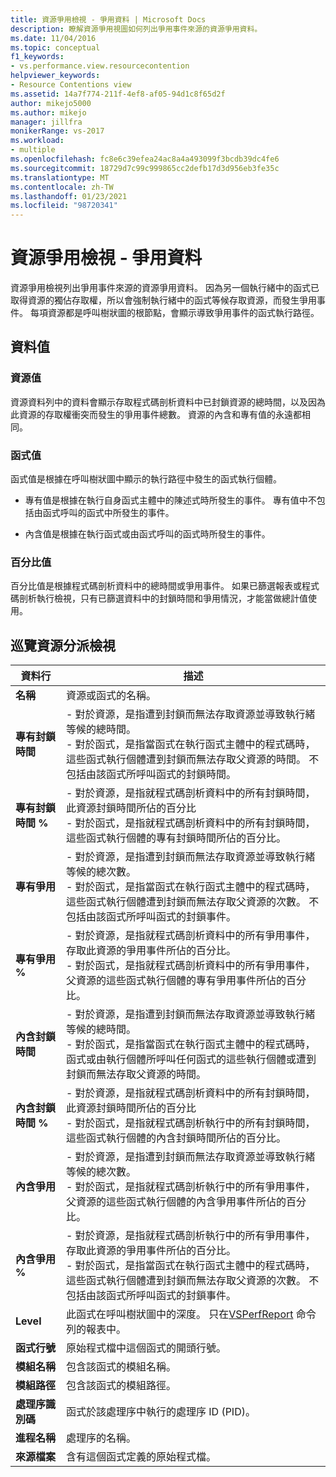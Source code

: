 ```yaml
---
title: 資源爭用檢視 - 爭用資料 | Microsoft Docs
description: 瞭解資源爭用視圖如何列出爭用事件來源的資源爭用資料。
ms.date: 11/04/2016
ms.topic: conceptual
f1_keywords:
- vs.performance.view.resourcecontention
helpviewer_keywords:
- Resource Contentions view
ms.assetid: 14a7f774-211f-4ef8-af05-94d1c8f65d2f
author: mikejo5000
ms.author: mikejo
manager: jillfra
monikerRange: vs-2017
ms.workload:
- multiple
ms.openlocfilehash: fc8e6c39efea24ac8a4a493099f3bcdb39dc4fe6
ms.sourcegitcommit: 18729d7c99c999865cc2defb17d3d956eb3fe35c
ms.translationtype: MT
ms.contentlocale: zh-TW
ms.lasthandoff: 01/23/2021
ms.locfileid: "98720341"
---
```

# <a name="resource-contentions-view---contention-data"></a>資源爭用檢視 - 爭用資料
資源爭用檢視列出爭用事件來源的資源爭用資料。 因為另一個執行緒中的函式已取得資源的獨佔存取權，所以會強制執行緒中的函式等候存取資源，而發生爭用事件。 每項資源都是呼叫樹狀圖的根節點，會顯示導致爭用事件的函式執行路徑。

## <a name="data-values"></a>資料值

### <a name="resource-values"></a>資源值
 資源資料列中的資料會顯示存取程式碼剖析資料中已封鎖資源的總時間，以及因為此資源的存取權衝突而發生的爭用事件總數。 資源的內含和專有值的永遠都相同。

### <a name="function-values"></a>函式值
 函式值是根據在呼叫樹狀圖中顯示的執行路徑中發生的函式執行個體。

- 專有值是根據在執行自身函式主體中的陳述式時所發生的事件。 專有值中不包括由函式呼叫的函式中所發生的事件。

- 內含值是根據在執行函式或由函式呼叫的函式時所發生的事件。

### <a name="percentage-values"></a>百分比值
 百分比值是根據程式碼剖析資料中的總時間或爭用事件。 如果已篩選報表或程式碼剖析執行檢視，只有已篩選資料中的封鎖時間和爭用情況，才能當做總計值使用。

## <a name="navigating-the-resource-allocation-view"></a>巡覽資源分派檢視

|資料行|描述|
|------------|-----------------|
|**名稱**|資源或函式的名稱。|
|**專有封鎖時間**|-   對於資源，是指遭到封鎖而無法存取資源並導致執行緒等候的總時間。<br />-   對於函式，是指當函式在執行函式主體中的程式碼時，這些函式執行個體遭到封鎖而無法存取父資源的時間。 不包括由該函式所呼叫函式的封鎖時間。|
|**專有封鎖時間 %**|-   對於資源，是指就程式碼剖析資料中的所有封鎖時間，此資源封鎖時間所佔的百分比<br />-   對於函式，是指就程式碼剖析資料中的所有封鎖時間，這些函式執行個體的專有封鎖時間所佔的百分比。|
|**專有爭用**|-   對於資源，是指遭到封鎖而無法存取資源並導致執行緒等候的總次數。<br />-   對於函式，是指當函式在執行函式主體中的程式碼時，這些函式執行個體遭到封鎖而無法存取父資源的次數。 不包括由該函式所呼叫函式的封鎖事件。|
|**專有爭用 %**|-   對於資源，是指就程式碼剖析資料中的所有爭用事件，存取此資源的爭用事件所佔的百分比。<br />-   對於函式，是指就程式碼剖析資料中的所有爭用事件，父資源的這些函式執行個體的專有爭用事件所佔的百分比。|
|**內含封鎖時間**|-   對於資源，是指遭到封鎖而無法存取資源並導致執行緒等候的總時間。<br />-   對於函式，是指當函式在執行函式主體中的程式碼時，函式或由執行個體所呼叫任何函式的這些執行個體或遭到封鎖而無法存取父資源的時間。|
|**內含封鎖時間 %**|-   對於資源，是指就程式碼剖析資料中的所有封鎖時間，此資源封鎖時間所佔的百分比<br />-   對於函式，是指就程式碼剖析執行中的所有封鎖時間，這些函式執行個體的內含封鎖時間所佔的百分比。|
|**內含爭用**|-   對於資源，是指遭到封鎖而無法存取資源並導致執行緒等候的總次數。<br />-   對於函式，是指就程式碼剖析執行中的所有爭用事件，父資源的這些函式執行個體的內含爭用事件所佔的百分比。|
|**內含爭用 %**|-   對於資源，是指就程式碼剖析執行中的所有爭用事件，存取此資源的爭用事件所佔的百分比。<br />-   對於函式，是指當函式在執行函式主體中的程式碼時，這些函式執行個體遭到封鎖而無法存取父資源的次數。 不包括由該函式所呼叫函式的封鎖事件。|
|**Level**|此函式在呼叫樹狀圖中的深度。 只在[VSPerfReport](../profiling/vsperfreport.md) 命令列的報表中。|
|**函式行號**|原始程式檔中這個函式的開頭行號。|
|**模組名稱**|包含該函式的模組名稱。|
|**模組路徑**|包含該函式的模組路徑。|
|**處理序識別碼**|函式於該處理序中執行的處理序 ID (PID)。|
|**進程名稱**|處理序的名稱。|
|**來源檔案**|含有這個函式定義的原始程式檔。|
